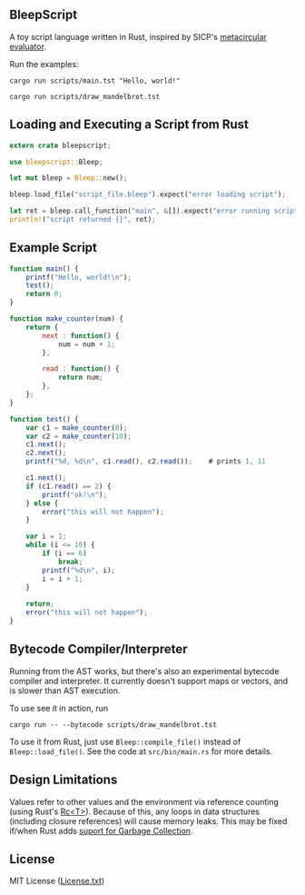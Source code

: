 ## BleepScript

A toy script language written in Rust, inspired by SICP's
[metacircular evaluator](https://mitpress.mit.edu/sicp/full-text/sicp/book/node76.html).

Run the examples:

```text
cargo run scripts/main.tst "Hello, world!"

cargo run scripts/draw_mandelbrot.tst
```

## Loading and Executing a Script from Rust

```Rust
extern crate bleepscript;

use bleepscript::Bleep;

let mut bleep = Bleep::new();

bleep.load_file("script_file.bleep").expect("error loading script");

let ret = bleep.call_function("main", &[]).expect("error running script");
println!("script returned {}", ret);
```

## Example Script

```javascript
function main() {
    printf("Hello, world!\n");
    test();
    return 0;
}

function make_counter(num) {
    return {
        next : function() {
            num = num + 1;
        },

        read : function() {
            return num;
        },
    };
}

function test() {
    var c1 = make_counter(0);
    var c2 = make_counter(10);
    c1.next();
    c2.next();
    printf("%d, %d\n", c1.read(), c2.read());    # prints 1, 11

    c1.next();
    if (c1.read() == 2) {
        printf("ok!\n");
    } else {
        error("this will not happen");
    }

    var i = 1;
    while (i <= 10) {
        if (i == 6)
            break;
        printf("%d\n", i);
        i = i + 1;
    }
    
    return;
    error("this will not happen");
}
```

## Bytecode Compiler/Interpreter

Running from the AST works, but there's also an experimental bytecode compiler and interpreter.
It currently doesn't support maps or vectors, and is slower than AST execution.

To use see it in action, run

`cargo run -- --bytecode scripts/draw_mandelbrot.tst`

To use it from Rust, just use `Bleep::compile_file()` instead of `Bleep::load_file()`. See the code
at `src/bin/main.rs` for more details.


## Design Limitations

Values refer to other values and the environment via reference counting
(using Rust's [Rc&lt;T&gt;](https://doc.rust-lang.org/std/rc/struct.Rc.html)).
Because of this, any loops in data structures (including closure references)
will cause memory leaks. This may be fixed if/when Rust adds [suport for Garbage
Collection](http://manishearth.github.io/blog/2016/08/18/gc-support-in-rust-api-design/).

## License

MIT License ([License.txt](https://github.com/ricardo-massaro/bleepscript/blob/master/License.txt))
